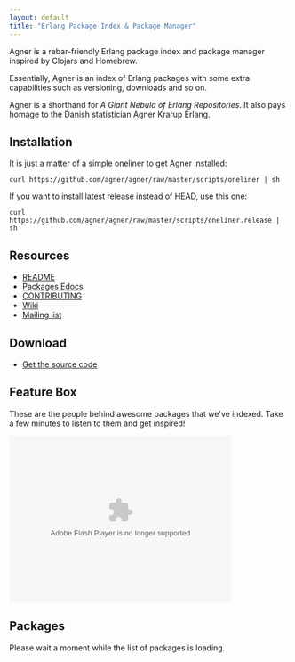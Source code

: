 ```yaml
---
layout: default
title: "Erlang Package Index & Package Manager"
---
```


Agner is a rebar-friendly Erlang package index and package manager inspired by Clojars and
Homebrew.

Essentially, Agner is an index of Erlang packages with some extra
capabilities such as versioning, downloads and so on.

Agner is a shorthand for *A Giant Nebula of Erlang Repositories*. It
also pays homage to the Danish statistician Agner Krarup Erlang.

Installation
------------

It is just a matter of a simple oneliner to get Agner installed:

<pre class="code"><code>curl https://github.com/agner/agner/raw/master/scripts/oneliner | sh</code></pre>

If you want to install latest release instead of HEAD, use this one:

<pre class="code"><code>curl https://github.com/agner/agner/raw/master/scripts/oneliner.release | sh</code></pre>

Resources
---------

* [README](https://github.com/agner/agner#readme)
* [Packages Edocs](http://doc.erlagner.org/)
* [CONTRIBUTING](https://github.com/agner/agner/blob/master/CONTRIBUTING.md)
* [Wiki](https://github.com/agner/agner/wiki)
* [Mailing list](http://groups.google.com/group/agner-erlang)

Download
--------

* [Get the source code](https://github.com/agner/agner)


Feature Box
-----------

These are the people behind awesome packages that we've indexed. Take a few minutes to listen to them and get inspired! 

<object type="application/x-shockwave-flash" width="400" height="300" data="http://vimeo.com/hubnut/?user_id=user6447669&amp;color=00adef&amp;background=000000&amp;fullscreen=1&amp;slideshow=0&amp;stream=channel&amp;id=183961&amp;server=vimeo.com">	<param name="quality" value="best" />		<param name="allowfullscreen" value="true" />		<param name="allowscriptaccess" value="always" />	<param name="scale" value="showAll" />	<param name="movie" value="http://vimeo.com/hubnut/?user_id=user6447669&amp;color=00adef&amp;background=000000&amp;fullscreen=1&amp;slideshow=0&amp;stream=channel&amp;id=183961&amp;server=vimeo.com" /></object>


Packages
--------

Please wait a moment while the list of packages is loading.
